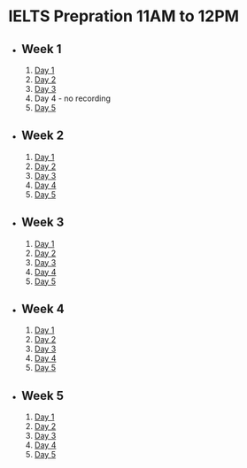 # IELTS Prepration 11AM to 12PM

- ## Week 1

   1. [Day 1](https://www.facebook.com/iCodeguru/videos/380734067660732)
   2. [Day 2](https://www.facebook.com/iCodeguru/videos/336208425846222)
   3. [Day 3](https://www.facebook.com/iCodeguru/videos/1061529388305776)
   4. Day 4 - no recording
   5. [Day 5](https://www.facebook.com/iCodeguru/videos/870432921206849)

- ## Week 2

   1. [Day 1](https://www.facebook.com/iCodeguru/videos/909259867212804)
   2. [Day 2](https://www.facebook.com/iCodeguru/videos/1278323692844530)
   3. [Day 3](https://www.facebook.com/iCodeguru/videos/915608969995471)
   4. [Day 4](https://www.facebook.com/iCodeguru/videos/1000387341436685)
   5. [Day 5](https://www.facebook.com/iCodeguru/videos/3273424862960841)

- ## Week 3

   1. [Day 1](https://web.facebook.com/iCodeguru/videos/1416549932284684)
   2. [Day 2](https://www.facebook.com/iCodeguru/videos/349299764394874)
   3. [Day 3](https://www.facebook.com/iCodeguru/videos/351924764128106)
   4. [Day 4](https://www.facebook.com/iCodeguru/videos/1218232342896755)
   5. [Day 5](https://www.facebook.com/iCodeguru/videos/1076334913399743)

- ## Week 4

   1. [Day 1](https://www.facebook.com/iCodeguru/videos/691673316382109)
   2. [Day 2](https://www.facebook.com/iCodeguru/videos/380014458029225)
   3. [Day 3](https://www.facebook.com/iCodeguru/videos/1093471592081627)
   4. [Day 4](https://www.facebook.com/iCodeguru/videos/3742408512697986)
   5. [Day 5](https://www.facebook.com/iCodeguru/videos/1677134452694186)

- ## Week 5

   1. [Day 1](https://www.facebook.com/iCodeguru/videos/1971132073280884)
   2. [Day 2](https://www.facebook.com/iCodeguru/videos/333027229243545)
   3. [Day 3](https://www.facebook.com/iCodeguru/videos/3225565381080120)
   4. [Day 4]()
   5. [Day 5]()

<!-- - ## Week 

   1. [Day 1]()
   2. [Day 2]()
   3. [Day 3]()
   4. [Day 4]()
   5. [Day 5]() -->
